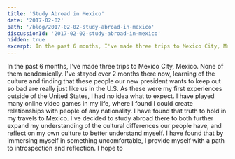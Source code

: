 ```yaml
---
title: 'Study Abroad in Mexico'
date: '2017-02-02'
path: '/blog/2017-02-02-study-abroad-in-mexico'
discussionId: '2017-02-02-study-abroad-in-mexico'
hidden: true
excerpt: In the past 6 months, I've made three trips to Mexico City, Mexico.
---
```


In the past 6 months, I've made three trips to Mexico City, Mexico. None of them academically. I've stayed over 2 months there now, learning of the culture and finding that these people our new president wants to keep out so bad are really just like us in the U.S. As these were my first experiences outside of the United States, I had no idea what to expect. I have played many online video games in my life, where I found I could create relationships with people of any nationality. I have found that truth to hold in my travels to Mexico. I've decided to study abroad there to both further expand my understanding of the cultural differences our people have, and reflect on my own culture to better understand myself. I have found that by immersing myself in something uncomfortable, I provide myself with a path to introspection and reflection. I hope to
